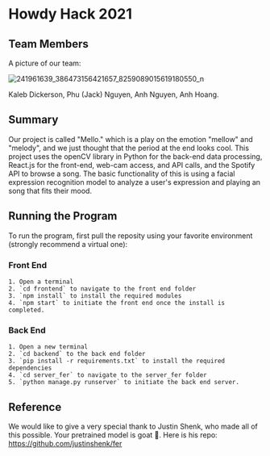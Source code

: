 # Howdy Hack 2021

## Team Members
A picture of our team: 

![241961639_386473156421657_8259089015619180550_n](https://user-images.githubusercontent.com/24601461/132996435-924228ad-d089-417f-baf1-65c02f9bc1fd.png)

Kaleb Dickerson, Phu (Jack) Nguyen, Anh Nguyen, Anh Hoang.

## Summary
Our project is called "Mello." which is a play on the emotion "mellow" and "melody", and we just thought that the period at the end looks cool. This project uses the openCV library in Python for the back-end data processing, React.js for the front-end, web-cam access, and API calls, and the Spotify API to browse a song. The basic functionality of this is using a facial expression recognition model to analyze a user's expression and playing an song that fits their mood.

## Running the Program
To run the program, first pull the reposity using your favorite environment (strongly recommend a virtual one):
### Front End
    1. Open a terminal
    2. `cd frontend` to navigate to the front end folder
    3. `npm install` to install the required modules
    4. `npm start` to initiate the front end once the install is completed. 
### Back End
    1. Open a new terminal 
    2. `cd backend` to the back end folder
    3. `pip install -r requirements.txt` to install the required dependencies
    4. `cd server_fer` to navigate to the server_fer folder
    5. `python manage.py runserver` to initiate the back end server.
    
## Reference
We would like to give a very special thank to Justin Shenk, who made all of this possible. Your pretrained model is goat 🐐. 
Here is his repo: https://github.com/justinshenk/fer

